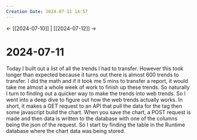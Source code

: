 ```yaml
---
Creation Date: 2024-07-11 14:57
---
```


<- [[2024-07-10]] | [[2024-07-12]]  ->

# 2024-07-11
Today I built out a list of all the trends I had to transfer. However this took longer than expected because it turns out there is almost 600 trends to transfer. I did the math and if it took me 5 mins to transfer a report, it would take me almost a whole week of work to finish up these trends. So naturally I turn to finding out a quicker way to make the trends into web trends. So I went into a deep dive to figure out how the web trends actually works. In short, it makes a GET request to an API that pull the data for the tag then some javascript build the chart. When you save the chart, a POST request is made and then data is written to the database with one of the columns being the json of the request. So I start by finding the table in the Runtime database where the chart data was being stored.